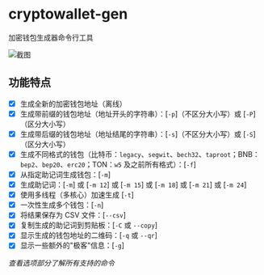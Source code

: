 # cryptowallet-gen
加密钱包生成器命令行工具

![截图](https://i.imgur.com/uWuT4lF.png)

## 功能特点

- [x] 生成全新的加密钱包地址（离线）
- [x] 生成带前缀的钱包地址（地址开头的字符串）：[`-p`]（不区分大小写）或 [`-P`]（区分大小写）
- [x] 生成带后缀的钱包地址（地址结尾的字符串）：[`-s`]（不区分大小写）或 [`-S`]（区分大小写）
- [x] 生成不同格式的钱包（比特币：`legacy`、`segwit`、`bech32`、`taproot`；BNB：`bep2`、`bep20`、`erc20`；TON：`w5` 及之前所有格式）：[`-f`]
- [x] 从指定助记词生成钱包：[`-m`]
- [x] 生成助记词：[`-m`] 或 [`-m 12`] 或 [`-m 15`] 或 [`-m 18`] 或 [`-m 21`] 或 [`-m 24`]
- [x] 使用多线程（多核心）加速生成 [`-t`]
- [x] 一次性生成多个钱包：[`-n`]
- [x] 将结果保存为 CSV 文件：[`--csv`]
- [x] 复制生成的助记词到剪贴板：[`-C` 或 `--copy`]
- [x] 显示生成的钱包地址的二维码：[`-q` 或 `--qr`]
- [x] 显示一些额外的"极客"信息：[`-g`]

*查看选项部分了解所有支持的命令*

